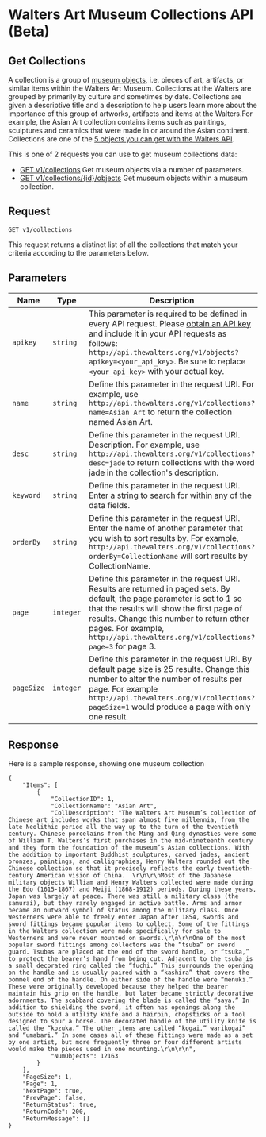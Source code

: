 Walters Art Museum Collections API (Beta)
================================================================================

## Get Collections

A collection is a group of [museum objects](/objects/README.md), i.e. pieces of art, artifacts, or similar items within the Walters Art Museum. Collections at the Walters are grouped by primarily by culture and sometimes by date. Collections are given a descriptive title and a description to help users learn more about the importance of this group of artworks, artifacts and items at the Walters.For example, the Asian Art collection contains items such as paintings, sculptures and ceramics that were made in or around the Asian continent. Collections are one of the [5 objects you can get with the Walters API](https://github.com/WaltersArtMuseum/walters-api#overview). 

This is one of 2 requests you can use to get museum collections data:
- [GET v1/collections](/collections-get.md) Get museum objects via a number of parameters.
- [GET v1/collections/{id}/objects](/collections-objects.md) Get museum objects within a museum collection.


## Request

```
GET v1/collections
```

This request returns a distinct list of all the collections that match your criteria according to the parameters below.  


## Parameters

Name | Type | Description
-----|------|--------------
`apikey` | `string` | This parameter is required to be defined in every API request. Please [obtain an API key](http://api.thewalters.org/) and include it in your API requests as follows: `http://api.thewalters.org/v1/objects?apikey=<your_api_key>`. Be sure to replace `<your_api_key>` with your actual key. 
`name` | `string` | Define this parameter in the request URI. For example, use `http://api.thewalters.org/v1/collections?name=Asian Art` to return the collection named Asian Art. 
`desc` | `string` | Define this parameter in the request URI. Description. For example, use `http://api.thewalters.org/v1/collections?desc=jade` to return collections with the word jade in the collection's description.
`keyword` | `string` | Define this parameter in the request URI. Enter a string to search for within any of the data fields.
`orderBy` | `string` | Define this parameter in the request URI. Enter the name of another parameter that you wish to sort results by. For example, `http://api.thewalters.org/v1/collections?orderBy=CollectionName` will sort results by CollectionName.
`page` | `integer` | Define this parameter in the request URI. Results are returned in paged sets. By default, the page parameter is set to 1 so that the results will show the first page of results. Change this number to return other pages. For example, `http://api.thewalters.org/v1/collections?page=3` for page 3. 
`pageSize` | `integer` | Define this parameter in the request URI. By default page size is 25 results. Change this number to alter the number of results per page. For example `http://api.thewalters.org/v1/collections?pageSize=1` would produce a page with only one result.


## Response

Here is a sample response, showing one museum collection

```
{
    "Items": [
        {
            "CollectionID": 1,
            "CollectionName": "Asian Art",
            "CollDescription": "The Walters Art Museum’s collection of Chinese art includes works that span almost five millennia, from the late Neolithic period all the way up to the turn of the twentieth century. Chinese porcelains from the Ming and Qing dynasties were some of William T. Walters’s first purchases in the mid-nineteenth century and they form the foundation of the museum’s Asian collections. With the addition to important Buddhist sculptures, carved jades, ancient bronzes, paintings, and calligraphies, Henry Walters rounded out the Chinese collection so that it precisely reflects the early twentieth-century American vision of China.  \r\n\r\nMost of the Japanese military objects William and Henry Walters collected were made during the Edo (1615-1867) and Meiji (1868-1912) periods. During these years, Japan was largely at peace. There was still a military class (the samurai), but they rarely engaged in active battle. Arms and armor became an outward symbol of status among the military class. Once Westerners were able to freely enter Japan after 1854, swords and sword fittings became popular items to collect. Some of the fittings in the Walters collection were made specifically for sale to Westerners and were never mounted on swords.\r\n\r\nOne of the most popular sword fittings among collectors was the “tsuba” or sword guard. Tsubas are placed at the end of the sword handle, or “tsuka,” to protect the bearer’s hand from being cut. Adjacent to the tsuba is a small decorated ring called the “fuchi.” This surrounds the opening on the handle and is usually paired with a “kashira” that covers the pommel end of the handle. On either side of the handle were “menuki.” These were originally developed because they helped the bearer maintain his grip on the handle, but later became strictly decorative adornments. The scabbard covering the blade is called the “saya.” In addition to shielding the sword, it often has openings along the outside to hold a utility knife and a hairpin, chopsticks or a tool designed to spur a horse. The decorated handle of the utility knife is called the “kozuka.” The other items are called “kogai,” warikogai” and “umabari.” In some cases all of these fittings were made as a set by one artist, but more frequently three or four different artists would make the pieces used in one mounting.\r\n\r\n",
            "NumObjects": 12163
        }
    ],
    "PageSize": 1,
    "Page": 1,
    "NextPage": true,
    "PrevPage": false,
    "ReturnStatus": true,
    "ReturnCode": 200,
    "ReturnMessage": []
}
```
